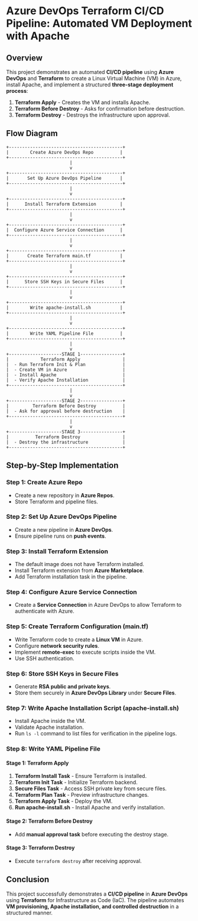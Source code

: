 # **Azure DevOps Terraform CI/CD Pipeline: Automated VM Deployment with Apache**

## **Overview**
This project demonstrates an automated **CI/CD pipeline** using **Azure DevOps** and **Terraform** to create a Linux Virtual Machine (VM) in Azure, install Apache, and implement a structured **three-stage deployment process**:

1. **Terraform Apply** - Creates the VM and installs Apache.
2. **Terraform Before Destroy** - Asks for confirmation before destruction.
3. **Terraform Destroy** - Destroys the infrastructure upon approval.

## **Flow Diagram**
```
+-------------------------------------------+
|        Create Azure DevOps Repo          |
+-------------------------------------------+
                        |
                        v
+-------------------------------------------+
|       Set Up Azure DevOps Pipeline       |
+-------------------------------------------+
                        |
                        v
+-------------------------------------------+
|      Install Terraform Extension         |
+-------------------------------------------+
                        |
                        v
+-------------------------------------------+
|  Configure Azure Service Connection      |
+-------------------------------------------+
                        |
                        v
+-------------------------------------------+
|       Create Terraform main.tf           |
+-------------------------------------------+
                        |
                        v
+-------------------------------------------+
|      Store SSH Keys in Secure Files      |
+-------------------------------------------+
                        |
                        v
+-------------------------------------------+
|        Write apache-install.sh           |
+-------------------------------------------+
                        |
                        v
+-------------------------------------------+
|        Write YAML Pipeline File          |
+-------------------------------------------+
                        |
                        v
+--------------------STAGE 1----------------+
|            Terraform Apply                |
|  - Run Terraform Init & Plan              |
|  - Create VM in Azure                     |
|  - Install Apache                         |
|  - Verify Apache Installation             |
+-------------------------------------------+
                        |
                        v
+--------------------STAGE 2----------------+
|         Terraform Before Destroy          |
|  - Ask for approval before destruction    |
+-------------------------------------------+
                        |
                        v
+--------------------STAGE 3----------------+
|          Terraform Destroy                |
|  - Destroy the infrastructure             |
+-------------------------------------------+
```

## **Step-by-Step Implementation**

### **Step 1: Create Azure Repo**
- Create a new repository in **Azure Repos**.
- Store Terraform and pipeline files.

### **Step 2: Set Up Azure DevOps Pipeline**
- Create a new pipeline in **Azure DevOps**.
- Ensure pipeline runs on **push events**.

### **Step 3: Install Terraform Extension**
- The default image does not have Terraform installed.
- Install Terraform extension from **Azure Marketplace**.
- Add Terraform installation task in the pipeline.

### **Step 4: Configure Azure Service Connection**
- Create a **Service Connection** in Azure DevOps to allow Terraform to authenticate with Azure.

### **Step 5: Create Terraform Configuration (main.tf)**
- Write Terraform code to create a **Linux VM** in Azure.
- Configure **network security rules**.
- Implement **remote-exec** to execute scripts inside the VM.
- Use SSH authentication.

### **Step 6: Store SSH Keys in Secure Files**
- Generate **RSA public and private keys**.
- Store them securely in **Azure DevOps Library** under **Secure Files**.

### **Step 7: Write Apache Installation Script (apache-install.sh)**
- Install Apache inside the VM.
- Validate Apache installation.
- Run `ls -l` command to list files for verification in the pipeline logs.

### **Step 8: Write YAML Pipeline File**

#### **Stage 1: Terraform Apply**
1. **Terraform Install Task** - Ensure Terraform is installed.
2. **Terraform Init Task** - Initialize Terraform backend.
3. **Secure Files Task** - Access SSH private key from secure files.
4. **Terraform Plan Task** - Preview infrastructure changes.
5. **Terraform Apply Task** - Deploy the VM.
6. **Run apache-install.sh** - Install Apache and verify installation.

#### **Stage 2: Terraform Before Destroy**
- Add **manual approval task** before executing the destroy stage.

#### **Stage 3: Terraform Destroy**
- Execute `terraform destroy` after receiving approval.

## **Conclusion**
This project successfully demonstrates a **CI/CD pipeline** in **Azure DevOps** using **Terraform** for Infrastructure as Code (IaC). The pipeline automates **VM provisioning, Apache installation, and controlled destruction** in a structured manner.


